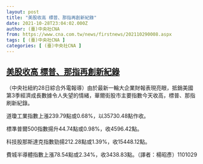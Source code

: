 ```yaml
---
layout: post
title: "美股收高 標普、那指再創新紀錄"
date: 2021-10-28T23:04:02.000Z
author: (臺)中央社CNA
from: https://www.cna.com.tw/news/firstnews/202110290008.aspx
tags: [ (臺)中央社CNA ]
categories: [ (臺)中央社CNA ]
---
```

<!--1635462242000-->
[美股收高 標普、那指再創新紀錄](https://www.cna.com.tw/news/firstnews/202110290008.aspx)
------

<div>
<div></div><div><p>（中央社紐約28日綜合外電報導）由於最新一輪大企業財報表現亮眼，抵銷美國第3季經濟成長數據令人失望的情緒，華爾街股市主要指數今天收高，標普、那指刷新紀錄。</p><p>道瓊工業指數上漲239.79點或0.68%，以35730.48點作收。</p><p>標準普爾500指數揚升44.74點或0.98%，收4596.42點。</p><p>科技股那斯達克指數勁揚212.28點或1.39%，收15448.12點。</p><p>費城半導體指數上漲78.54點或2.34%，收3438.83點。（譯者：楊昭彥）1101029</p></div>
</div>
